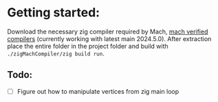 # Getting started:
Download the necessary zig compiler required by Mach, [mach verified compilers](https://machengine.org/about/zig-version/) (currently working with latest main 2024.5.0). After extraction place the entire folder in the project folder and build with `./zigMachCompiler/zig build run`.

## Todo:
- [ ] Figure out how to manipulate vertices from zig main loop
